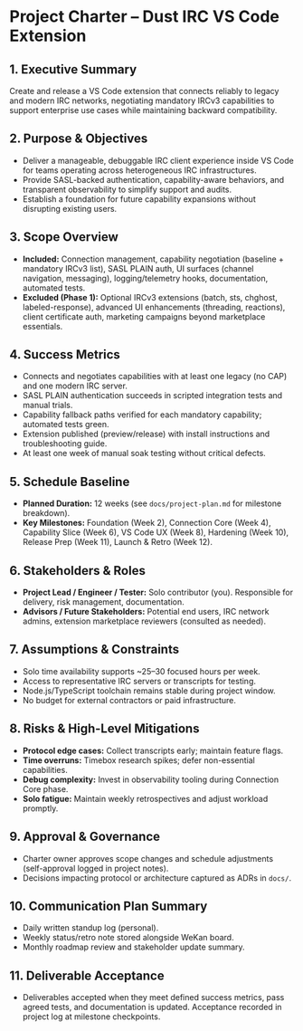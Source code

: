 # Project Charter – Dust IRC VS Code Extension

## 1. Executive Summary

Create and release a VS Code extension that connects reliably to legacy and modern IRC networks, negotiating mandatory IRCv3 capabilities to support enterprise use cases while maintaining backward compatibility.

## 2. Purpose & Objectives

- Deliver a manageable, debuggable IRC client experience inside VS Code for teams operating across heterogeneous IRC infrastructures.
- Provide SASL-backed authentication, capability-aware behaviors, and transparent observability to simplify support and audits.
- Establish a foundation for future capability expansions without disrupting existing users.

## 3. Scope Overview

- **Included:** Connection management, capability negotiation (baseline + mandatory IRCv3 list), SASL PLAIN auth, UI surfaces (channel navigation, messaging), logging/telemetry hooks, documentation, automated tests.
- **Excluded (Phase 1):** Optional IRCv3 extensions (batch, sts, chghost, labeled-response), advanced UI enhancements (threading, reactions), client certificate auth, marketing campaigns beyond marketplace essentials.

## 4. Success Metrics

- Connects and negotiates capabilities with at least one legacy (no CAP) and one modern IRC server.
- SASL PLAIN authentication succeeds in scripted integration tests and manual trials.
- Capability fallback paths verified for each mandatory capability; automated tests green.
- Extension published (preview/release) with install instructions and troubleshooting guide.
- At least one week of manual soak testing without critical defects.

## 5. Schedule Baseline

- **Planned Duration:** 12 weeks (see `docs/project-plan.md` for milestone breakdown).
- **Key Milestones:** Foundation (Week 2), Connection Core (Week 4), Capability Slice (Week 6), VS Code UX (Week 8), Hardening (Week 10), Release Prep (Week 11), Launch & Retro (Week 12).

## 6. Stakeholders & Roles

- **Project Lead / Engineer / Tester:** Solo contributor (you). Responsible for delivery, risk management, documentation.
- **Advisors / Future Stakeholders:** Potential end users, IRC network admins, extension marketplace reviewers (consulted as needed).

## 7. Assumptions & Constraints

- Solo time availability supports ~25–30 focused hours per week.
- Access to representative IRC servers or transcripts for testing.
- Node.js/TypeScript toolchain remains stable during project window.
- No budget for external contractors or paid infrastructure.

## 8. Risks & High-Level Mitigations

- **Protocol edge cases:** Collect transcripts early; maintain feature flags.
- **Time overruns:** Timebox research spikes; defer non-essential capabilities.
- **Debug complexity:** Invest in observability tooling during Connection Core phase.
- **Solo fatigue:** Maintain weekly retrospectives and adjust workload promptly.

## 9. Approval & Governance

- Charter owner approves scope changes and schedule adjustments (self-approval logged in project notes).
- Decisions impacting protocol or architecture captured as ADRs in `docs/`.

## 10. Communication Plan Summary

- Daily written standup log (personal).
- Weekly status/retro note stored alongside WeKan board.
- Monthly roadmap review and stakeholder update summary.

## 11. Deliverable Acceptance

- Deliverables accepted when they meet defined success metrics, pass agreed tests, and documentation is updated. Acceptance recorded in project log at milestone checkpoints.
